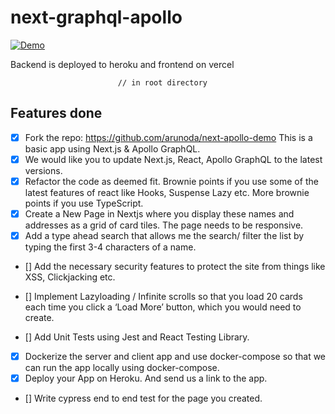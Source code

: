 # next-graphql-apollo

[![Demo](https://img.shields.io/badge/demo-online-blue.svg)](https://publicis-test.vercel.app/)

Backend is deployed to heroku and frontend on vercel

```docker compose
                        // in root directory
```

## Features done

- [x] Fork the repo: https://github.com/arunoda/next-apollo-demo This is a basic app using Next.js & Apollo GraphQL.
- [x] We would like you to update Next.js, React, Apollo GraphQL to the latest versions.
- [x] Refactor the code as deemed fit. Brownie points if you use some of the latest features of react like Hooks, Suspense Lazy etc. More brownie points if you use TypeScript.
- [x] Create a New Page in Nextjs where you display these names and addresses as a grid of card tiles. The page needs to be responsive.
- [x] Add a type ahead search that allows me the search/ filter the list by typing the first 3-4 characters of a name.
- [] Add the necessary security features to protect the site from things like XSS, Clickjacking etc.

- [] Implement Lazyloading / Infinite scrolls so that you load 20 cards each time you click a ‘Load More’ button, which you would need to create.
- [] Add Unit Tests using Jest and React Testing Library.

- [x] Dockerize the server and client app and use docker-compose so that we can run the app locally using docker-compose.
- [x] Deploy your App on Heroku. And send us a link to the app.
- [] Write cypress end to end test for the page you created.
